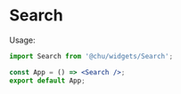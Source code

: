 # Search

Usage:

```jsx
import Search from '@chu/widgets/Search';

const App = () => <Search />;
export default App;
```
